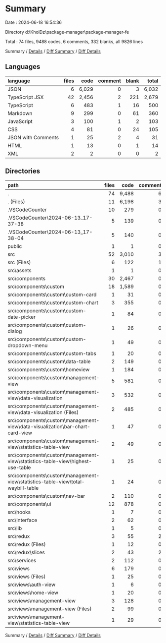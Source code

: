 # Summary

Date : 2024-06-18 16:54:36

Directory d:\\KhoiDz\\package-manager\\package-manager-fe

Total : 74 files,  9488 codes, 6 comments, 332 blanks, all 9826 lines

Summary / [Details](details.md) / [Diff Summary](diff.md) / [Diff Details](diff-details.md)

## Languages
| language | files | code | comment | blank | total |
| :--- | ---: | ---: | ---: | ---: | ---: |
| JSON | 6 | 6,029 | 0 | 3 | 6,032 |
| TypeScript JSX | 42 | 2,456 | 2 | 221 | 2,679 |
| TypeScript | 6 | 483 | 1 | 16 | 500 |
| Markdown | 9 | 299 | 0 | 61 | 360 |
| JavaScript | 3 | 100 | 1 | 2 | 103 |
| CSS | 4 | 81 | 0 | 24 | 105 |
| JSON with Comments | 1 | 25 | 2 | 4 | 31 |
| HTML | 1 | 13 | 0 | 1 | 14 |
| XML | 2 | 2 | 0 | 0 | 2 |

## Directories
| path | files | code | comment | blank | total |
| :--- | ---: | ---: | ---: | ---: | ---: |
| . | 74 | 9,488 | 6 | 332 | 9,826 |
| . (Files) | 11 | 6,198 | 3 | 21 | 6,222 |
| .VSCodeCounter | 10 | 279 | 0 | 52 | 331 |
| .VSCodeCounter\\2024-06-13_17-37-38 | 5 | 139 | 0 | 26 | 165 |
| .VSCodeCounter\\2024-06-13_17-38-04 | 5 | 140 | 0 | 26 | 166 |
| public | 1 | 1 | 0 | 0 | 1 |
| src | 52 | 3,010 | 3 | 259 | 3,272 |
| src (Files) | 6 | 122 | 1 | 29 | 152 |
| src\\assets | 1 | 1 | 0 | 0 | 1 |
| src\\components | 30 | 2,467 | 0 | 171 | 2,638 |
| src\\components\\custom | 18 | 1,589 | 0 | 68 | 1,657 |
| src\\components\\custom\\custom-card | 1 | 31 | 0 | 2 | 33 |
| src\\components\\custom\\custom-chart | 3 | 355 | 0 | 10 | 365 |
| src\\components\\custom\\custom-date-picker | 1 | 84 | 0 | 5 | 89 |
| src\\components\\custom\\custom-dialog | 1 | 26 | 0 | 2 | 28 |
| src\\components\\custom\\custom-dropdown-menu | 1 | 49 | 0 | 4 | 53 |
| src\\components\\custom\\custom-tabs | 1 | 20 | 0 | 4 | 24 |
| src\\components\\custom\\data-table | 2 | 149 | 0 | 7 | 156 |
| src\\components\\custom\\homeview | 1 | 184 | 0 | 8 | 192 |
| src\\components\\custom\\management-view | 5 | 581 | 0 | 16 | 597 |
| src\\components\\custom\\management-view\\data-visualization | 3 | 532 | 0 | 12 | 544 |
| src\\components\\custom\\management-view\\data-visualization (Files) | 2 | 485 | 0 | 9 | 494 |
| src\\components\\custom\\management-view\\data-visualization\\bar-chart-card-view | 1 | 47 | 0 | 3 | 50 |
| src\\components\\custom\\management-view\\statistics-table-view | 2 | 49 | 0 | 4 | 53 |
| src\\components\\custom\\management-view\\statistics-table-view\\highest-use-table | 1 | 25 | 0 | 2 | 27 |
| src\\components\\custom\\management-view\\statistics-table-view\\total-waybill-table | 1 | 24 | 0 | 2 | 26 |
| src\\components\\custom\\nav-bar | 2 | 110 | 0 | 10 | 120 |
| src\\components\\ui | 12 | 878 | 0 | 103 | 981 |
| src\\hooks | 1 | 7 | 0 | 2 | 9 |
| src\\interface | 2 | 62 | 0 | 8 | 70 |
| src\\lib | 1 | 5 | 0 | 2 | 7 |
| src\\redux | 3 | 55 | 2 | 10 | 67 |
| src\\redux (Files) | 1 | 12 | 0 | 2 | 14 |
| src\\redux\\slices | 2 | 43 | 2 | 8 | 53 |
| src\\services | 2 | 112 | 0 | 14 | 126 |
| src\\views | 6 | 179 | 0 | 23 | 202 |
| src\\views (Files) | 1 | 25 | 0 | 4 | 29 |
| src\\views\\auth-view | 1 | 6 | 0 | 2 | 8 |
| src\\views\\home-view | 1 | 20 | 0 | 4 | 24 |
| src\\views\\management-view | 3 | 128 | 0 | 13 | 141 |
| src\\views\\management-view (Files) | 2 | 99 | 0 | 11 | 110 |
| src\\views\\management-view\\statistics-table-view | 1 | 29 | 0 | 2 | 31 |

Summary / [Details](details.md) / [Diff Summary](diff.md) / [Diff Details](diff-details.md)
